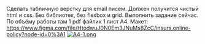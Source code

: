 Сделать табличную верстку для email писем. Должен получится чистый html и css. Без библиотек, без flexbox и grid.
Выполнить задание cейчас. По объёму работы там 1 pdf файлик 1 лист А4.
Макет: https://www.figma.com/file/HtodwuJ0N0Em3JNuMs8ZcC/insurs.online-policy?node-id=0%3A1
[![A4-1.png](https://i.postimg.cc/1XVhbfLn/A4-1.png)](https://postimg.cc/fSsr9TWD)

